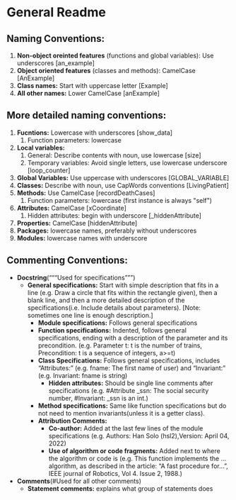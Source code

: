 # General Readme
## Naming Conventions:
1. **Non-object oreinted features** (functions and global variables): Use underscores [an_example]
2. **Object oriented features** (classes and methods): CamelCase [AnExample]
3. **Class names:** Start with uppercase letter [Example]
4. **All other names:** Lower CamelCase [anExample]

## More detailed naming conventions:
1. **Fucntions:** Lowercase with underscores [show_data]
    1. Function parameters: lowercase
2. **Local variables:**
    1. General: Describe contents with noun, use lowercase [size]
    2. Temporary variables: Avoid single letters, use lowercase underscore [loop_counter]
3. **Global Variables:** Use uppercase with underscores [GLOBAL_VARIABLE]
4. **Classes:** Describe with noun, use CapWords conventions [LivingPatient]
5. **Methods:** Use CamelCase [recordDeathCases]
    1. Function parameters: lowercase (first instance is always "self")
6. **Attributes:** CamelCase [xCoordinate]
    1. Hidden attributes: begin with underscore [_hiddenAttribute]
7. **Properties:** CamelCase [hiddenAttribute]
8. **Packages:** lowercase names, preferably without underscores
9. **Modules:** lowercase names with underscore

## Commenting Conventions:
* **Docstring**(“““Used for specifications”””)
    * **General specifications:** Start with simple description that fits in a line (e.g. Draw a circle that fits within the rectangle given), then a blank line, and then a more detailed description of the specifications(i.e. Include details about parameters). [Note: sometimes one line is enough description.]
        * **Module specifications:** Follows general specifications
        * **Function specifications:** Indented, follows general specifications, ending with a description of the parameter and its precondition. (e.g. Parameter t: t is the number of trains, Precondition: t is a sequence of integers, a>=t)
        * **Class Specifications:** Follows general specifications, includes “Attributes:” (e.g. fname: The first name of user) and “Invariant:” (e.g. Invariant: fname is string)
            * **Hidden attributes:** Should be single line comments after specifications (e.g. #Attribute _ssn: The social security number, #Invariant: _ssn is an int.)
        * **Method specifications:** Same like function specifications but do not need to mention invariants(unless it is a getter class).
        * **Attribution Comments:** 
            * **Co-author:** Added at the last few lines of the module specifications (e.g. Authors: Han Solo (hsl2),Version: April 04, 2022)
            * **Use of algorithm or code fragments:** Added next to where the algorithm or code is (e.g. This function implements the … algorithm, as described in the article: “A fast procedure for…”, IEEE journal of Robotics, Vol 4. Issue 2, 1988.)
* **Comments**(#Used for all other comments)
    * **Statement comments:** explains what group of statements does